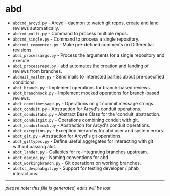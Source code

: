 # abd
* `abdcmd_arcyd.py` -
Arcyd - daemon to watch git repos, create and land reviews automatically.
* `abdcmd_multi.py` -
Command to process multiple repos.
* `abdcmd_single.py` -
Command to process a single repository.
* `abdcmnt_commenter.py` -
Make pre-defined comments on Differential revisions.
* `abdi_processargs.py` -
Process the arguments for a single repository and execute.
* `abdi_processrepo.py` -
abd automates the creation and landing of reviews from branches.
* `abdmail_mailer.py` -
Send mails to interested parties about pre-specified conditions.
* `abdt_branch.py` -
Implement operations for branch-based reviews.
* `abdt_branchmock.py` -
Implement mocked operations for branch-based reviews.
* `abdt_commitmessage.py` -
Operations on git commit message strings.
* `abdt_conduit.py` -
Abstraction for Arcyd's conduit operations.
* `abdt_conduitabc.py` -
Abstract Base Class for the 'conduit' abstraction.
* `abdt_conduitgit.py` -
Operations combining conduit with git.
* `abdt_conduitmock.py` -
Abstraction for Arcyd's conduit operations.
* `abdt_exception.py` -
Exception hierarchy for abd user and system errors.
* `abdt_git.py` -
Abstraction for Arcyd's git operations.
* `abdt_gittypes.py` -
Define useful aggregates for interacting with git without passing alot.
* `abdt_lander.py` -
Callables for re-integrating branches upstream.
* `abdt_naming.py` -
Naming conventions for abd.
* `abdt_workingbranch.py` -
Git operations on working branches.
* `abdtst_devphabgit.py` -
Support for testing developer / phab interactions.

-----
*please note: this file is generated, edits will be lost*
